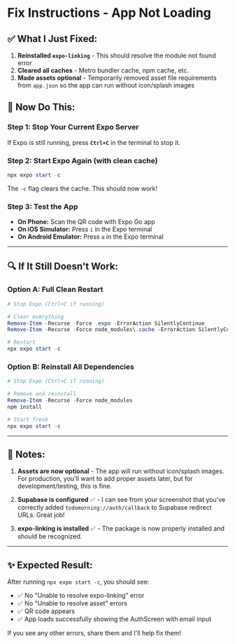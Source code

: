# Fix Instructions - App Not Loading

## ✅ What I Just Fixed:

1. **Reinstalled `expo-linking`** - This should resolve the module not found error
2. **Cleared all caches** - Metro bundler cache, npm cache, etc.
3. **Made assets optional** - Temporarily removed asset file requirements from `app.json` so the app can run without icon/splash images

## 🚀 Now Do This:

### Step 1: Stop Your Current Expo Server
If Expo is still running, press **`Ctrl+C`** in the terminal to stop it.

### Step 2: Start Expo Again (with clean cache)
```powershell
npx expo start -c
```

The `-c` flag clears the cache. This should now work!

### Step 3: Test the App
- **On Phone:** Scan the QR code with Expo Go app
- **On iOS Simulator:** Press `i` in the Expo terminal
- **On Android Emulator:** Press `a` in the Expo terminal

---

## 🔍 If It Still Doesn't Work:

### Option A: Full Clean Restart
```powershell
# Stop Expo (Ctrl+C if running)

# Clear everything
Remove-Item -Recurse -Force .expo -ErrorAction SilentlyContinue
Remove-Item -Recurse -Force node_modules\.cache -ErrorAction SilentlyContinue

# Restart
npx expo start -c
```

### Option B: Reinstall All Dependencies
```powershell
# Stop Expo (Ctrl+C if running)

# Remove and reinstall
Remove-Item -Recurse -Force node_modules
npm install

# Start fresh
npx expo start -c
```

---

## 📝 Notes:

1. **Assets are now optional** - The app will run without icon/splash images. For production, you'll want to add proper assets later, but for development/testing, this is fine.

2. **Supabase is configured** ✅ - I can see from your screenshot that you've correctly added `todomorning://auth/callback` to Supabase redirect URLs. Great job!

3. **expo-linking is installed** ✅ - The package is now properly installed and should be recognized.

---

## ✨ Expected Result:

After running `npx expo start -c`, you should see:
- ✅ No "Unable to resolve expo-linking" error
- ✅ No "Unable to resolve asset" errors  
- ✅ QR code appears
- ✅ App loads successfully showing the AuthScreen with email input

If you see any other errors, share them and I'll help fix them!

